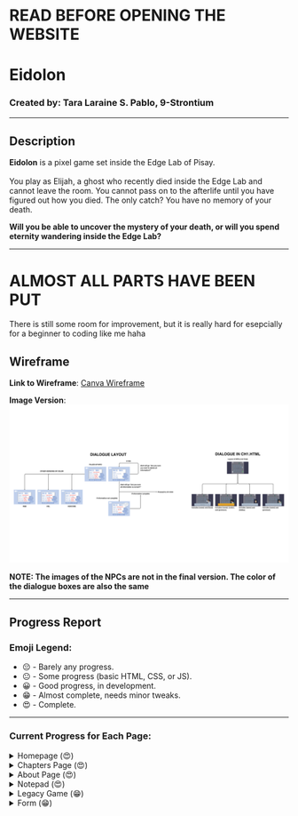 # READ BEFORE OPENING THE WEBSITE

# Eidolon

### Created by: Tara Laraine S. Pablo, 9-Strontium

---

## Description

**Eidolon** is a pixel game set inside the Edge Lab of Pisay.  <br><br>
You play as Elijah, a ghost who recently died inside the Edge Lab and cannot leave the room. You cannot pass on to the afterlife until you have figured out how you died. The only catch? You have no memory of your death.  

**Will you be able to uncover the mystery of your death, or will you spend eternity wandering inside the Edge Lab?**

---
# ALMOST ALL PARTS HAVE BEEN PUT
<p>There is still some room for improvement, but it is really hard for esepcially for a beginner to coding like me haha</p>

## Wireframe

**Link to Wireframe**: [Canva Wireframe](https://www.canva.com/design/DAGi0dTdv5M/UUdOaXl1OIMARgjnBybJpA/edit?utm_content=DAGi0dTdv5M&utm_campaign=designshare&utm_medium=link2&utm_source=sharebutton)  

**Image Version**:  
<picture>
 <source media="(prefers-color-scheme: dark)" srcset="images/WIREFRAME OF PROJECT UPDATE.png">
 <source media="(prefers-color-scheme: light)" srcset="images/WIREFRAME OF PROJECT UPDATE.png">
 <img alt="Wireframe" src="images/WIREFRAME OF PROJECT UPDATE.png">
</picture>

**NOTE: The images of the NPCs are not in the final version. The color of the dialogue boxes are also the same**

---

## Progress Report

### Emoji Legend:
- 😔 - Barely any progress.
- 😐 - Some progress (basic HTML, CSS, or JS).
- 😀 - Good progress, in development.
- 😁 - Almost complete, needs minor tweaks.
- 😍 - Complete.

---

### Current Progress for Each Page:

<details>
  <summary>Homepage (😍)</summary>
  **Description**:
  - Background designed to resemble an old camera.
  - Includes main buttons (Play, About).

  **Files**:
  - `homepage.html`
  - `homepage.css`
  - `homepage.js`
</details>

<details>
  <summary>Chapters Page (😍)</summary>
  **Description**:
  - Contains one chapter (Legacy Chapter).
  - Includes a redirect to the notepad page.

  **Files**:
  - `chapters.html`
  - `chapters.css`
  - `chapters.js`

</details>

<details>
  <summary>About Page (😍)</summary>
  **Description**:
  - Includes project description, author information, Q&A, and social media links.

  **Files**:
  - `about.html`
  - `about.css`
</details>

<details>
  <summary>Notepad (😍)</summary>
  **Description**:
  - Displays information about each character.
  - All npcs + the player model have their own pages

  **Files**:
  - `notepad.html`
  - `notepad.css`
  - `notepad.js`
</details>

<details>
  <summary>Legacy Game (😁)</summary>
  **Description**:
  - Short gameplay focused on art and page formatting.
   - A somewhat accurate model of the edge was made (except for the broken PCs on the floor)
  - Tileset is finalized
  - ONLY ISSUE: I can't get the color to change that one dialogue box, but it still does output the hex code color.

  **Files**:
  - `ch1.html`
  - `ch1.css`
  - `ch1.js`
</details>

<details>
  <summary>Form (😁)</summary>
  **Description**:
  - Collects player information.
  - Color option only allows a wheel which is collected as a hex code (#000000)

  **Files**:
  - `form.html`
  - `form.css`
  - `server.js`
  - `form.hbs`
</details>
